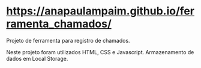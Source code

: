 # https://anapaulampaim.github.io/ferramenta_chamados/

Projeto de ferramenta para registro de chamados.

Neste projeto foram utilizados HTML, CSS e Javascript. Armazenamento de dados em Local Storage.
